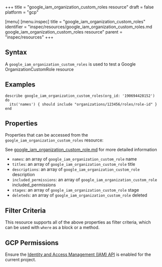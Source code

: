 +++
title = "google_iam_organization_custom_roles resource"
draft = false
platform = "gcp"

[menu]
  [menu.inspec]
    title = "google_iam_organization_custom_roles"
    identifier = "inspec/resources/google_iam_organization_custom_roles.md google_iam_organization_custom_roles resource"
    parent = "inspec/resources"
+++


## Syntax
A `google_iam_organization_custom_roles` is used to test a Google OrganizationCustomRole resource

## Examples
```
describe google_iam_organization_custom_roles(org_id: '190694428152') do
  its('names') { should include "organizations/123456/roles/role-id" }
end
```

## Properties
Properties that can be accessed from the `google_iam_organization_custom_roles` resource:

See [google_iam_organization_custom_role.md](google_iam_organization_custom_role.md) for more detailed information
  * `names`: an array of `google_iam_organization_custom_role` name
  * `titles`: an array of `google_iam_organization_custom_role` title
  * `descriptions`: an array of `google_iam_organization_custom_role` description
  * `included_permissions`: an array of `google_iam_organization_custom_role` included_permissions
  * `stages`: an array of `google_iam_organization_custom_role` stage
  * `deleteds`: an array of `google_iam_organization_custom_role` deleted

## Filter Criteria
This resource supports all of the above properties as filter criteria, which can be used
with `where` as a block or a method.

## GCP Permissions

Ensure the [Identity and Access Management (IAM) API](https://console.cloud.google.com/apis/library/iam.googleapis.com/) is enabled for the current project.
